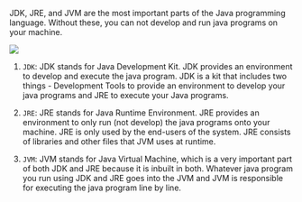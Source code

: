 JDK, JRE, and JVM are the most important parts of the Java programming language. Without these, you can not develop and run java programs on your machine.

![](https://files.codingninjas.in/note_906_15ab671a957f_2.png)

1. `JDK`: JDK stands for Java Development Kit. JDK provides an environment to develop and execute the java program. JDK is a kit that includes two things - Development Tools to provide an environment to develop your java programs and JRE to execute your Java programs.

2. `JRE`: JRE stands for Java Runtime Environment. JRE provides an environment to only run (not develop) the java programs onto your machine. JRE is only used by the end-users of the system. JRE consists of libraries and other files that JVM uses at runtime.

3. `JVM`: JVM stands for Java Virtual Machine, which is a very important part of both JDK and JRE because it is inbuilt in both. Whatever java program you run using JDK and JRE goes into the JVM and JVM is responsible for executing the java program line by line.
